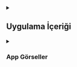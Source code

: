 <details>
<summary><h2>Uygulama İçeriği</h2></summary>
Bu uygulama, kullanıcıların dünya ülkelerinin bayraklarını tahmin etmesini sağlayan eğlenceli bir bilgi yarışmasıdır. Her turda bir ülkenin bayrağı gösterilir ve kullanıcı doğru tahmin yaptığında puan kazanır, yanlış tahminde ise puan kaybeder. Oyun, bayrak bilgilerini geliştirmeye yönelik keyifli ve öğretici bir deneyim sunar. Skor sistemi, kullanıcının başarı durumunu takip etmesini ve yarışma boyunca ilerleyişini gözlemlemesini sağlar.
</details> 

<details>
<summary><h3>App Görseller</h3></summary>
  <table style="width: 100%;">
    <tr>
      <td colspan="3" style="text-align: center;"><h2>Ana Arayüz </h2></td>
    </tr>
    <tr>
      <td style="width: 33%;"><img src="https://github.com/user-attachments/assets/bcb50f5e-d2b1-45c2-a5d5-2c4088e93d99" style="width: 80%; height: auto;"></td>
    </tr>
    <tr>
      <td colspan="3" style="text-align: center;"><h2>Doğru Cevap </h2></td>
    </tr>
    <tr>
      <td style="width: 33%;"><img src="https://github.com/user-attachments/assets/2352705b-0866-4736-99cf-5de42ab3c0d5" style="width: 80%; height: auto;"></td>
    </tr>
    <tr>
      <td colspan="3" style="text-align: center;"><h2>Yanlış cevap</h2></td>
    </tr>
    <tr>
      <td style="width: 33%;"><img src="https://github.com/user-attachments/assets/b7f4e8b5-e1fc-489c-a8a2-b16a1e215690" style="width: 80%; height: auto;"></td>
    </tr>
    <tr>
      <td colspan="3" style="text-align: center;"><h2>Paylaşım Eklentisi</h2></td>
    </tr>
    <tr>
      <td style="width: 33%;"><img src="https://github.com/user-attachments/assets/92d0a412-99ea-4b7f-8974-eef388ce2e84" style="width: 80%; height: auto;"></td>
    </tr>
    
  </table>

  
</details> 
